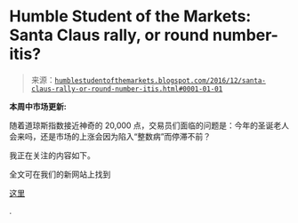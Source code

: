 <!--yml

分类：未分类

日期：2024-05-18 02:58:35

-->

# Humble Student of the Markets: Santa Claus rally, or round number-itis?

> 来源：[`humblestudentofthemarkets.blogspot.com/2016/12/santa-claus-rally-or-round-number-itis.html#0001-01-01`](https://humblestudentofthemarkets.blogspot.com/2016/12/santa-claus-rally-or-round-number-itis.html#0001-01-01)

**本周中市场更新:**

随着道琼斯指数接近神奇的 20,000 点，交易员们面临的问题是：今年的圣诞老人会来吗，还是市场的上涨会因为陷入“整数病”而停滞不前？

我正在关注的内容如下。

全文可在我们的新网站上找到

[这里](https://humblestudentofthemarkets.com/2016/12/21/santa-claus-rally-round-number-itis/)

.
